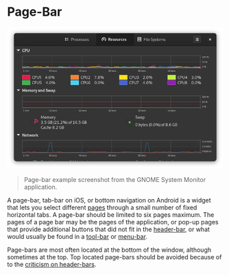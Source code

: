 # Page-Bar

![Screenshot](pagebar.png)
> Page-bar example screenshot from the GNOME System Monitor application.

A page-bar, tab-bar on iOS, or bottom navigation on Android is a widget that
lets you select different [pages](page.md) through a small number of fixed
horizontal tabs.  A page-bar should be limited to six pages maximum.  The pages
of a page bar may be the pages of the application, or pop-up pages that provide
additional buttons that did not fit in the [header-bar](headerbar.md), or what
would usually be found in a [tool-bar](toolbar.md) or [menu-bar](menubar.md).

Page-bars are most often located at the bottom of the window, although sometimes
at the top.  Top located page-bars should be avoided because of to the
[criticism on header-bars](headerbar.md#criticism).
